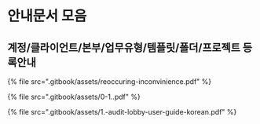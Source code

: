 # 안내문서 모음

## 계정/클라이언트/본부/업무유형/템플릿/폴더/프로젝트 등록안내

{% file src=".gitbook/assets/reoccuring-inconvinience.pdf" %}

{% file src=".gitbook/assets/0-1..pdf" %}

{% file src=".gitbook/assets/1.-audit-lobby-user-guide-korean.pdf" %}

